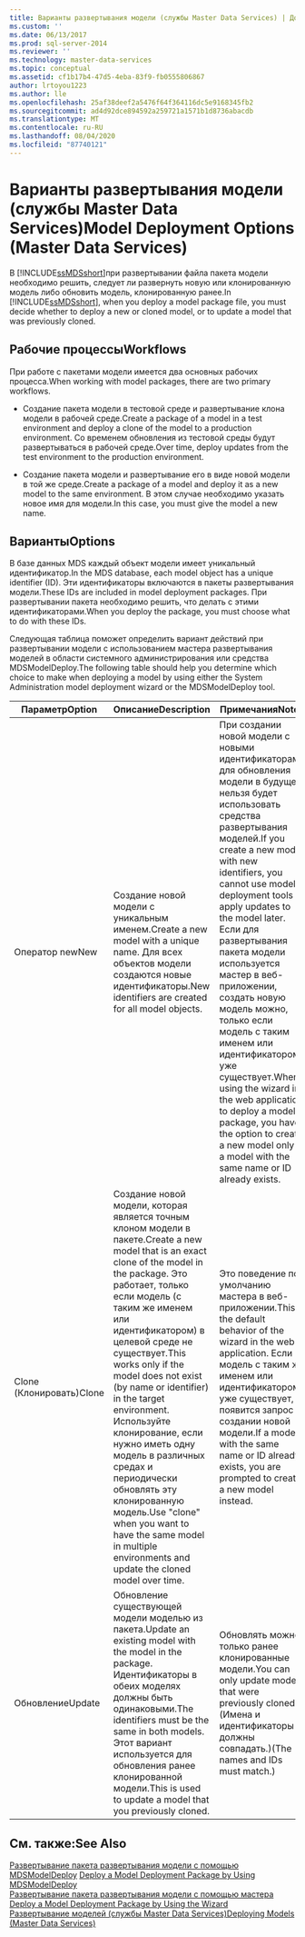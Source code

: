 ```yaml
---
title: Варианты развертывания модели (службы Master Data Services) | Документы Майкрософт
ms.custom: ''
ms.date: 06/13/2017
ms.prod: sql-server-2014
ms.reviewer: ''
ms.technology: master-data-services
ms.topic: conceptual
ms.assetid: cf1b17b4-47d5-4eba-83f9-fb0555806867
author: lrtoyou1223
ms.author: lle
ms.openlocfilehash: 25af38deef2a5476f64f364116dc5e9168345fb2
ms.sourcegitcommit: ad4d92dce894592a259721a1571b1d8736abacdb
ms.translationtype: MT
ms.contentlocale: ru-RU
ms.lasthandoff: 08/04/2020
ms.locfileid: "87740121"
---
```

# <a name="model-deployment-options-master-data-services"></a><span data-ttu-id="30772-102">Варианты развертывания модели (службы Master Data Services)</span><span class="sxs-lookup"><span data-stu-id="30772-102">Model Deployment Options (Master Data Services)</span></span>
  <span data-ttu-id="30772-103">В [!INCLUDE[ssMDSshort](../includes/ssmdsshort-md.md)]при развертывании файла пакета модели необходимо решить, следует ли развернуть новую или клонированную модель либо обновить модель, клонированную ранее.</span><span class="sxs-lookup"><span data-stu-id="30772-103">In [!INCLUDE[ssMDSshort](../includes/ssmdsshort-md.md)], when you deploy a model package file, you must decide whether to deploy a new or cloned model, or to update a model that was previously cloned.</span></span>  
  
## <a name="workflows"></a><span data-ttu-id="30772-104">Рабочие процессы</span><span class="sxs-lookup"><span data-stu-id="30772-104">Workflows</span></span>  
 <span data-ttu-id="30772-105">При работе с пакетами модели имеется два основных рабочих процесса.</span><span class="sxs-lookup"><span data-stu-id="30772-105">When working with model packages, there are two primary workflows.</span></span>  
  
-   <span data-ttu-id="30772-106">Создание пакета модели в тестовой среде и развертывание клона модели в рабочей среде.</span><span class="sxs-lookup"><span data-stu-id="30772-106">Create a package of a model in a test environment and deploy a clone of the model to a production environment.</span></span> <span data-ttu-id="30772-107">Со временем обновления из тестовой среды будут развертываться в рабочей среде.</span><span class="sxs-lookup"><span data-stu-id="30772-107">Over time, deploy updates from the test environment to the production environment.</span></span>  
  
-   <span data-ttu-id="30772-108">Создание пакета модели и развертывание его в виде новой модели в той же среде.</span><span class="sxs-lookup"><span data-stu-id="30772-108">Create a package of a model and deploy it as a new model to the same environment.</span></span> <span data-ttu-id="30772-109">В этом случае необходимо указать новое имя для модели.</span><span class="sxs-lookup"><span data-stu-id="30772-109">In this case, you must give the model a new name.</span></span>  
  
## <a name="options"></a><span data-ttu-id="30772-110">Варианты</span><span class="sxs-lookup"><span data-stu-id="30772-110">Options</span></span>  
 <span data-ttu-id="30772-111">В базе данных MDS каждый объект модели имеет уникальный идентификатор.</span><span class="sxs-lookup"><span data-stu-id="30772-111">In the MDS database, each model object has a unique identifier (ID).</span></span> <span data-ttu-id="30772-112">Эти идентификаторы включаются в пакеты развертывания модели.</span><span class="sxs-lookup"><span data-stu-id="30772-112">These IDs are included in model deployment packages.</span></span> <span data-ttu-id="30772-113">При развертывании пакета необходимо решить, что делать с этими идентификаторами.</span><span class="sxs-lookup"><span data-stu-id="30772-113">When you deploy the package, you must choose what to do with these IDs.</span></span>  
  
 <span data-ttu-id="30772-114">Следующая таблица поможет определить вариант действий при развертывании модели с использованием мастера развертывания моделей в области системного администрирования или средства MDSModelDeploy.</span><span class="sxs-lookup"><span data-stu-id="30772-114">The following table should help you determine which choice to make when deploying a model by using either the System Administration model deployment wizard or the MDSModelDeploy tool.</span></span>  
  
|<span data-ttu-id="30772-115">Параметр</span><span class="sxs-lookup"><span data-stu-id="30772-115">Option</span></span>|<span data-ttu-id="30772-116">Описание</span><span class="sxs-lookup"><span data-stu-id="30772-116">Description</span></span>|<span data-ttu-id="30772-117">Примечания</span><span class="sxs-lookup"><span data-stu-id="30772-117">Notes</span></span>|  
|------------|-----------------|-----------|  
|<span data-ttu-id="30772-118">Оператор new</span><span class="sxs-lookup"><span data-stu-id="30772-118">New</span></span>|<span data-ttu-id="30772-119">Создание новой модели с уникальным именем.</span><span class="sxs-lookup"><span data-stu-id="30772-119">Create a new model with a unique name.</span></span> <span data-ttu-id="30772-120">Для всех объектов модели создаются новые идентификаторы.</span><span class="sxs-lookup"><span data-stu-id="30772-120">New identifiers are created for all model objects.</span></span>|<span data-ttu-id="30772-121">При создании новой модели с новыми идентификаторами для обновления модели в будущем нельзя будет использовать средства развертывания моделей.</span><span class="sxs-lookup"><span data-stu-id="30772-121">If you create a new model with new identifiers, you cannot use model deployment tools to apply updates to the model later.</span></span> <span data-ttu-id="30772-122">Если для развертывания пакета модели используется мастер в веб-приложении, создать новую модель можно, только если модель с таким именем или идентификатором уже существует.</span><span class="sxs-lookup"><span data-stu-id="30772-122">When using the wizard in the web application to deploy a model package, you have the option to create a new model only if a model with the same name or ID already exists.</span></span>|  
|<span data-ttu-id="30772-123">Clone (Клонировать)</span><span class="sxs-lookup"><span data-stu-id="30772-123">Clone</span></span>|<span data-ttu-id="30772-124">Создание новой модели, которая является точным клоном модели в пакете.</span><span class="sxs-lookup"><span data-stu-id="30772-124">Create a new model that is an exact clone of the model in the package.</span></span> <span data-ttu-id="30772-125">Это работает, только если модель (с таким же именем или идентификатором) в целевой среде не существует.</span><span class="sxs-lookup"><span data-stu-id="30772-125">This works only if the model does not exist (by name or identifier) in the target environment.</span></span> <span data-ttu-id="30772-126">Используйте клонирование, если нужно иметь одну модель в различных средах и периодически обновлять эту клонированную модель.</span><span class="sxs-lookup"><span data-stu-id="30772-126">Use "clone" when you want to have the same model in multiple environments and update the cloned model over time.</span></span>|<span data-ttu-id="30772-127">Это поведение по умолчанию мастера в веб-приложении.</span><span class="sxs-lookup"><span data-stu-id="30772-127">This is the default behavior of the wizard in the web application.</span></span> <span data-ttu-id="30772-128">Если модель с таким же именем или идентификатором уже существует, появится запрос о создании новой модели.</span><span class="sxs-lookup"><span data-stu-id="30772-128">If a model with the same name or ID already exists, you are prompted to create a new model instead.</span></span>|  
|<span data-ttu-id="30772-129">Обновление</span><span class="sxs-lookup"><span data-stu-id="30772-129">Update</span></span>|<span data-ttu-id="30772-130">Обновление существующей модели моделью из пакета.</span><span class="sxs-lookup"><span data-stu-id="30772-130">Update an existing model with the model in the package.</span></span> <span data-ttu-id="30772-131">Идентификаторы в обеих моделях должны быть одинаковыми.</span><span class="sxs-lookup"><span data-stu-id="30772-131">The identifiers must be the same in both models.</span></span> <span data-ttu-id="30772-132">Этот вариант используется для обновления ранее клонированной модели.</span><span class="sxs-lookup"><span data-stu-id="30772-132">This is used to update a model that you previously cloned.</span></span>|<span data-ttu-id="30772-133">Обновлять можно только ранее клонированные модели.</span><span class="sxs-lookup"><span data-stu-id="30772-133">You can only update models that were previously cloned.</span></span> <span data-ttu-id="30772-134">(Имена и идентификаторы должны совпадать.)</span><span class="sxs-lookup"><span data-stu-id="30772-134">(The names and IDs must match.)</span></span>|  
  
## <a name="see-also"></a><span data-ttu-id="30772-135">См. также:</span><span class="sxs-lookup"><span data-stu-id="30772-135">See Also</span></span>  
 <span data-ttu-id="30772-136">[Развертывание пакета развертывания модели с помощью MDSModelDeploy](../../2014/master-data-services/deploy-a-model-deployment-package-by-using-mdsmodeldeploy.md) </span><span class="sxs-lookup"><span data-stu-id="30772-136">[Deploy a Model Deployment Package by Using MDSModelDeploy](../../2014/master-data-services/deploy-a-model-deployment-package-by-using-mdsmodeldeploy.md) </span></span>  
 <span data-ttu-id="30772-137">[Развертывание пакета развертывания модели с помощью мастера](../../2014/master-data-services/deploy-a-model-deployment-package-by-using-the-wizard.md) </span><span class="sxs-lookup"><span data-stu-id="30772-137">[Deploy a Model Deployment Package by Using the Wizard](../../2014/master-data-services/deploy-a-model-deployment-package-by-using-the-wizard.md) </span></span>  
 [<span data-ttu-id="30772-138">Развертывание моделей (службы Master Data Services)</span><span class="sxs-lookup"><span data-stu-id="30772-138">Deploying Models &#40;Master Data Services&#41;</span></span>](deploying-models-master-data-services.md)  
  
  
